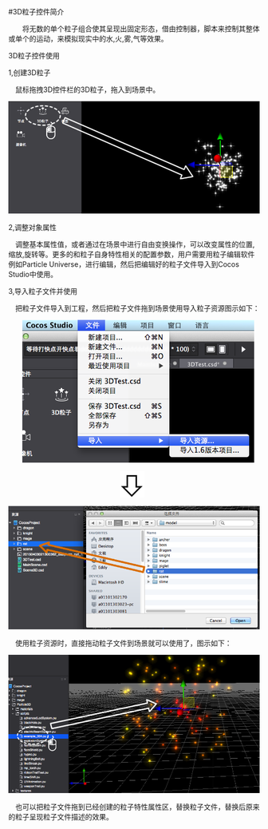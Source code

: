 #3D粒子控件简介

&emsp;&emsp;将无数的单个粒子组合使其呈现出固定形态，借由控制器，脚本来控制其整体或单个的运动，来模拟现实中的水,火,雾,气等效果。

3D粒子控件使用

1,创建3D粒子

&emsp;鼠标拖拽3D控件栏的3D粒子，拖入到场景中。

![image](res/image0001.png)
 
2,调整对象属性

&emsp;调整基本属性值，或者通过在场景中进行自由变换操作，可以改变属性的位置,缩放,旋转等。更多的和粒子自身特性相关的配置参数，用户需要用粒子编辑软件例如Particle Universe，进行编辑，然后把编辑好的粒子文件导入到Cocos Studio中使用。

3,导入粒子文件并使用

&emsp;把粒子文件导入到工程，然后把粒子文件拖到场景使用导入粒子资源图示如下：
 
&emsp;&emsp;![image](res/image0002.png)

&emsp;&emsp;&emsp;&emsp;&emsp;&emsp;&emsp;&emsp;&emsp;&emsp;&emsp;&emsp;&emsp;&emsp;&emsp;&emsp;![image](res/image0003.png)

![image](res/image0004.png)
 
&emsp;使用粒子资源时，直接拖动粒子文件到场景就可以使用了，图示如下：

![image](res/image0005.png)

&emsp;也可以把粒子文件拖到已经创建的粒子特性属性区，替换粒子文件，替换后原来的粒子呈现粒子文件描述的效果。


